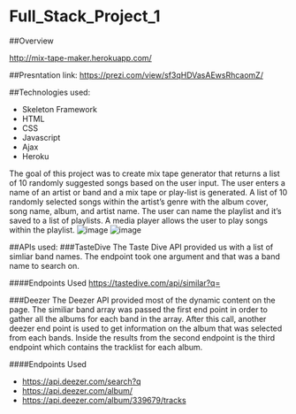 # Full_Stack_Project_1
##Overview

http://mix-tape-maker.herokuapp.com/

##Presntation link: https://prezi.com/view/sf3qHDVasAEwsRhcaomZ/

##Technologies used:

* Skeleton Framework
* HTML
* CSS
* Javascript
* Ajax
* Heroku

The goal of this project was to create mix tape generator that returns a list of 10 randomly suggested songs based on the user input. 
The user enters a name of an artist or band and a mix tape or play-list is generated. A list of 10 randomly selected songs within the artist’s genre with the album cover, song name, album, and artist name. 
The user can name the playlist and it’s saved to a list of playlists. A media player allows the user to play songs within the playlist.
![image](https://user-images.githubusercontent.com/15931465/107121616-66c16980-6861-11eb-800c-a274a0a2c16b.png)
![image](https://user-images.githubusercontent.com/15931465/107121620-6f19a480-6861-11eb-81c6-f48106a592fa.png)

##APIs used:
###TasteDive
The Taste Dive API provided us with a list of simliar band names. The endpoint took one argument and that was a band name to search on. 

####Endpoints Used
https://tastedive.com/api/similar?q=

###Deezer
The Deezer API provided most of the dynamic content on the page. The similiar band array was passed the first end point in order to gather all the albums for each band in the array. 
After this call, another deezer end point is used to get information on the album that was selected from each bands. Inside the results from the second endpoint is the third endpoint 
which contains the tracklist for each album. 

####Endpoints Used
* https://api.deezer.com/search?q
* https://api.deezer.com/album/
* https://api.deezer.com/album/339679/tracks